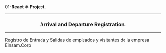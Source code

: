 <br align="left">01-**React ⚛ Project**.<br/>
 <hr/>
 
<h3 align="center"> Arrival and Departure Registration.
</h3> 
<!-- ⭐ --> 
<hr/>


Registro de Entrada y Salidas de empleados y visitantes de la empresa Einsam.Corp
